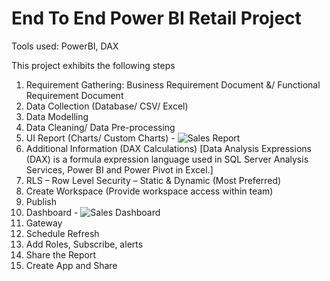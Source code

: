 # End To End Power BI Retail Project

Tools used: PowerBI, DAX

This project exhibits the following steps
1.	Requirement Gathering: Business Requirement Document &/ Functional Requirement Document
2.	Data Collection (Database/ CSV/ Excel)
3.	Data Modelling
4.	Data Cleaning/ Data Pre-processing
5.	UI Report (Charts/ Custom Charts) - ![Sales Report](https://drive.google.com/file/d/1nC3LRUirJAVlsdUAYGEicneUKbDsXalQ/view?usp=share_link)
6.	Additional Information (DAX Calculations) [Data Analysis Expressions (DAX) is a formula expression language used in SQL Server Analysis Services, Power BI and Power Pivot in Excel.]
7.	RLS – Row Level Security – Static & Dynamic (Most Preferred)
8.	Create Workspace (Provide workspace access within team)
9.	Publish
10.	Dashboard - ![Sales Dashboard](https://drive.google.com/file/d/1EqD0-Y_BLj1m-SXmU4g0htOzNh9LBO7S/view?usp=share_link)
11.	Gateway
12.	Schedule Refresh
13.	Add Roles, Subscribe, alerts
14.	Share the Report
15.	Create App and Share
